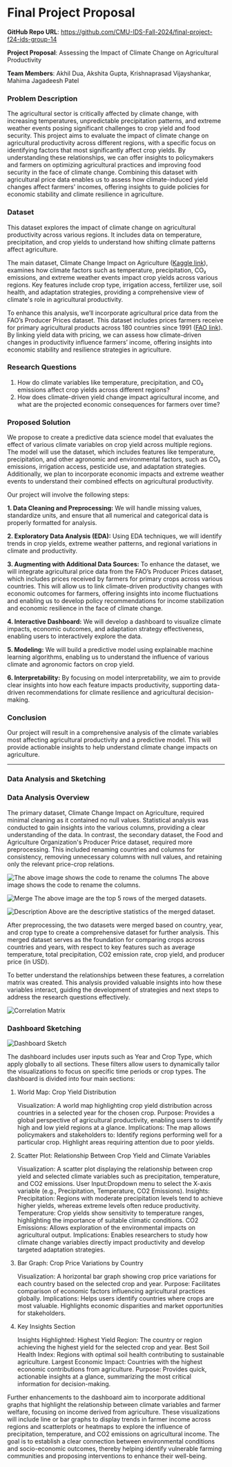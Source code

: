 # Final Project Proposal

**GitHub Repo URL**: https://github.com/CMU-IDS-Fall-2024/final-project-f24-ids-group-14

**Project Proposal**: Assessing the Impact of Climate Change on Agricultural Productivity

**Team Members**: Akhil Dua, Akshita Gupta, Krishnaprasad Vijayshankar, Mahima Jagadeesh Patel

### Problem Description

The agricultural sector is critically affected by climate change, with increasing temperatures, unpredictable precipitation patterns, and extreme weather events posing significant challenges to crop yield and food security. This project aims to evaluate the impact of climate change on agricultural productivity across different regions, with a specific focus on identifying factors that most significantly affect crop yields. By understanding these relationships, we can offer insights to policymakers and farmers on optimizing agricultural practices and improving food security in the face of climate change. Combining this dataset with agricultural price data enables us to assess how climate-induced yield changes affect farmers' incomes, offering insights to guide policies for economic stability and climate resilience in agriculture.

### Dataset

This dataset explores the impact of climate change on agricultural productivity across various regions. It includes data on temperature, precipitation, and crop yields to understand how shifting climate patterns affect agriculture.

The main dataset, Climate Change Impact on Agriculture ([Kaggle link](https://www.kaggle.com/datasets/waqi786/climate-change-impact-on-agriculture)), examines how climate factors such as temperature, precipitation, CO₂ emissions, and extreme weather events impact crop yields across various regions. Key features include crop type, irrigation access, fertilizer use, soil health, and adaptation strategies, providing a comprehensive view of climate's role in agricultural productivity.

To enhance this analysis, we’ll incorporate agricultural price data from the FAO’s Producer Prices dataset. This dataset includes prices farmers receive for primary agricultural products across 180 countries since 1991 ([FAO link](https://bulks-faostat.fao.org/production/Prices_E_All_Data_(Normalized).zip)). By linking yield data with pricing, we can assess how climate-driven changes in productivity influence farmers’ income, offering insights into economic stability and resilience strategies in agriculture.

### Research Questions

1. How do climate variables like temperature, precipitation, and CO₂ emissions affect crop yields across different regions?
2. How does climate-driven yield change impact agricultural income, and what are the projected economic consequences for farmers over time?

### Proposed Solution

We propose to create a predictive data science model that evaluates the effect of various climate variables on crop yield across multiple regions. The model will use the dataset, which includes features like temperature, precipitation, and other agronomic and environmental factors, such as CO₂ emissions, irrigation access, pesticide use, and adaptation strategies. Additionally, we plan to incorporate economic impacts and extreme weather events to understand their combined effects on agricultural productivity.

Our project will involve the following steps:

**1. Data Cleaning and Preprocessing:** We will handle missing values, standardize units, and ensure that all numerical and categorical data is properly formatted for analysis.

**2. Exploratory Data Analysis (EDA):** Using EDA techniques, we will identify trends in crop yields, extreme weather patterns, and regional variations in climate and productivity.

**3. Augmenting with Additional Data Sources:** To enhance the dataset, we will integrate agricultural price data from the FAO’s Producer Prices dataset, which includes prices received by farmers for primary crops across various countries. This will allow us to link climate-driven productivity changes with economic outcomes for farmers, offering insights into income fluctuations and enabling us to develop policy recommendations for income stabilization and economic resilience in the face of climate change.

**4. Interactive Dashboard:** We will develop a dashboard to visualize climate impacts, economic outcomes, and adaptation strategy effectiveness, enabling users to interactively explore the data.

**5. Modeling:** We will build a predictive model using explainable machine learning algorithms, enabling us to understand the influence of various climate and agronomic factors on crop yield. 

**6. Interpretability:** By focusing on model interpretability, we aim to provide clear insights into how each feature impacts productivity, supporting data-driven recommendations for climate resilience and agricultural decision-making.

### Conclusion

Our project will result in a comprehensive analysis of the climate variables most affecting agricultural productivity and a predictive model. This will provide actionable insights to help understand climate change impacts on agriculture. 


________________________________________________________________________________________________________________________________________________

### Data Analysis and Sketching

### Data Analysis Overview

The primary dataset, Climate Change Impact on Agriculture, required minimal cleaning as it contained no null values. Statistical analysis was conducted to gain insights into the various columns, providing a clear understanding of the data. In contrast, the secondary dataset, the Food and Agriculture Organization's Producer Price dataset, required more preprocessing. This included renaming countries and columns for consistency, removing unnecessary columns with null values, and retaining only the relevant price-crop relations.


![The above image shows the code to rename the columns](/Images/Preprocessing1.jpeg )
The above image shows the code to rename the columns.


![Merge](/Images/Merge.jpeg )
The above image are the top 5 rows of the merged datasets.


![Description](/Images/Description.jpeg )
Above are the descriptive statistics of the merged dataset.

After preprocessing, the two datasets were merged based on country, year, and crop type to create a comprehensive dataset for further analysis. This merged dataset serves as the foundation for comparing crops across countries and years, with respect to key features such as average temperature, total precipitation, CO2 emission rate, crop yield, and producer price (in USD).

To better understand the relationships between these features, a correlation matrix was created. This analysis provided valuable insights into how these variables interact, guiding the development of strategies and next steps to address the research questions effectively.


![Correlation Matrix](/Images/Correlation_Matrix.jpeg )


### Dashboard Sketching

![Dashboard Sketch](/Images/Dashboard_Sketch.png)

The dashboard includes user inputs such as Year and Crop Type, which apply globally to all sections. These filters allow users to dynamically tailor the visualizations to focus on specific time periods or crop types. The dashboard is divided into four main sections:

1. World Map: Crop Yield Distribution

    Visualization: A world map highlighting crop yield distribution across countries in a selected year for the chosen crop.
    Purpose: Provides a global perspective of agricultural productivity, enabling users to identify high and low yield regions at a glance.
    Implications: The map allows policymakers and stakeholders to:
        Identify regions performing well for a particular crop.
        Highlight areas requiring attention due to poor yields.

2. Scatter Plot: Relationship Between Crop Yield and Climate Variables

    Visualization: A scatter plot displaying the relationship between crop yield and selected climate variables such as precipitation, temperature, and CO2 emissions.
    User Input:Dropdown menu to select the X-axis variable (e.g., Precipitation, Temperature, CO2 Emissions).
    Insights:
        Precipitation: Regions with moderate precipitation levels tend to achieve higher yields, whereas extreme levels often reduce productivity.
        Temperature: Crop yields show sensitivity to temperature ranges, highlighting the importance of suitable climatic conditions.
        CO2 Emissions: Allows exploration of the environmental impacts on agricultural output.
    Implications: Enables researchers to study how climate change variables directly impact productivity and develop targeted adaptation strategies.

3. Bar Graph: Crop Price Variations by Country
    
    Visualization: A horizontal bar graph showing crop price variations for each country based on the selected crop and year.
    Purpose: Facilitates comparison of economic factors influencing agricultural practices globally.
    Implications:
        Helps users identify countries where crops are most valuable.
        Highlights economic disparities and market opportunities for stakeholders.
4. Key Insights Section
    
    Insights Highlighted:
        Highest Yield Region: The country or region achieving the highest yield for the selected crop and year.
        Best Soil Health Index: Regions with optimal soil health contributing to sustainable agriculture.
        Largest Economic Impact: Countries with the highest economic contributions from agriculture.
    Purpose: Provides quick, actionable insights at a glance, summarizing the most critical information for decision-making.

Further enhancements to the dashboard aim to incorporate additional graphs that highlight the relationship between climate variables and farmer welfare, focusing on income derived from agriculture. These visualizations will include line or bar graphs to display trends in farmer income across regions and scatterplots or heatmaps to explore the influence of precipitation, temperature, and CO2 emissions on agricultural income. The goal is to establish a clear connection between environmental conditions and socio-economic outcomes, thereby helping identify vulnerable farming communities and proposing interventions to enhance their well-being.








